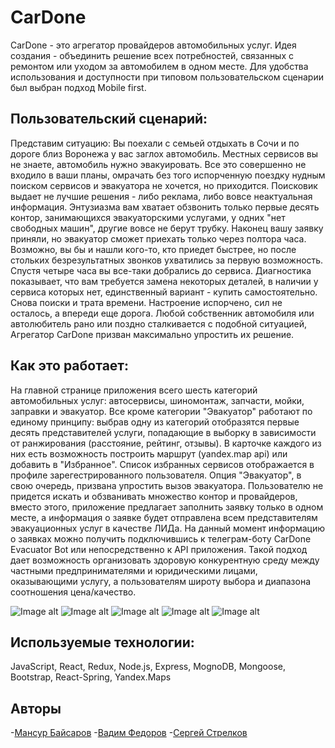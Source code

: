 # CarDone
CarDone - это агрегатор провайдеров автомобильных услуг. Идея создания - объединить решение всех потребностей, связанных с ремонтом или уходом за автомобилем в одном месте. Для удобства использования и доступности при типовом пользовательском сценарии был выбран подход Mobile first.

## Пользовательский сценарий:
Представим ситуацию: Вы поехали с семьей отдыхать в Сочи и по дороге близ Воронежа у вас заглох автомобиль. Местных сервисов вы не знаете, автомобиль нужно эвакуировать. Все это совершенно не входило в ваши планы, омрачать без того испорченную поездку нудным поиском сервисов и эвакуатора не хочется, но приходится. Поисковик выдает не лучшие решения - либо реклама, либо вовсе неактуальная информация. Энтузиазма вам хватает обзвонить только первые десять контор, занимающихся эвакуаторскими услугами, у одних "нет свободных машин", другие вовсе не берут трубку. Наконец вашу заявку приняли, но эвакуатор сможет приехать только через полтора часа. Возможно, вы бы и нашли кого-то, кто приедет быстрее, но после стольких безрезультатных звонков ухватились за первую возможность. Спустя четыре часа вы все-таки добрались до сервиса. Диагностика показывает, что вам требуется замена некоторых деталей, в наличии у сервиса которых нет, единственный вариант - купить самостоятельно. Снова поиски и трата времени. Настроение испорчено, сил не осталось, а впереди еще дорога.
Любой собственник автомобиля или автолюбитель рано или поздно сталкивается с подобной ситуацией, Агрегатор CarDone призван максимально упростить их решение. 

## Как это работает:
На главной странице приложения всего шесть категорий автомобильных услуг: автосервисы, шиномонтаж, запчасти, мойки, заправки и эвакуатор. Все кроме категории "Эвакуатор" работают по единому принципу: выбрав одну из категорий отобразятся первые десять представителей услуги, попадающие в выборку в зависимости от ранжирования (расстояние, рейтинг, отзывы). В карточке каждого из них есть возможность построить маршрут (yandex.map api) или добавить в "Избранное". Список избранных сервисов отображается в профиле зарегестрированного пользователя. 
Опция "Эвакуатор", в свою очередь, призвана упростить вызов эвакуатора. Пользователю не придется искать и обзванивать множество контор и провайдеров, вместо этого, приложение предлагает заполнить заявку только в одном месте, а информация о заявке будет отправлена всем представителям эвакуационных услуг в качестве ЛИДа. На данный момент информацию о заявках можно получить подключившись к телеграм-боту CarDone Evacuator Bot или непосредственно к API приложения. Такой подход дает возможность организовать здоровую конкурентную среду между частными предпринимателями и юридическими лицами, оказывающими услугу, а пользователям широту выбора и диапазона соотношения цена/качество.

![Image alt](https://github.com/{baymns}/{cardone}/raw/{dev}/{readme-images}/main.jpg)
![Image alt](https://github.com/{baymns}/{cardone}/raw/{dev}/{readme-images}/services.jpg)
![Image alt](https://github.com/{baymns}/{cardone}/raw/{dev}/{readme-images}/profile.jpg)
![Image alt](https://github.com/{baymns}/{cardone}/raw/{dev}/{readme-images}/evacuator.jpg)
![Image alt](https://github.com/{baymns}/{cardone}/raw/{dev}/{readme-images}/bot.jpg)


## Используемые технологии:
JavaScript, React, Redux, Node.js, Express, MognoDB, Mongoose, Bootstrap, React-Spring, Yandex.Maps


## Авторы

-[Мансур Байсаров](https://github.com/baymns)
-[Вадим Федоров](https://github.com/vadyton)
-[Сергей Стрелков](https://github.com/Sertata)
